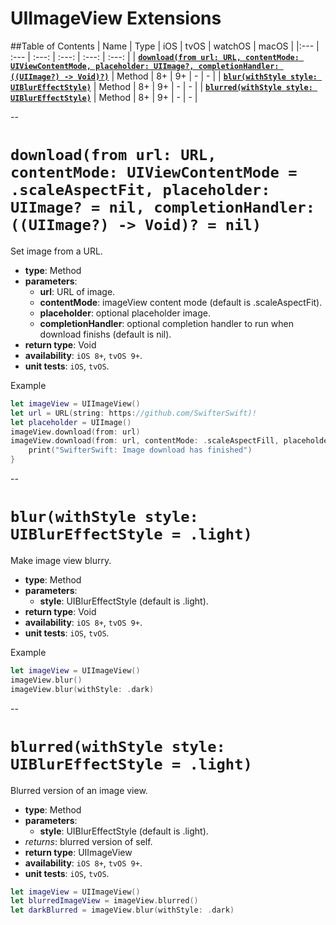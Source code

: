 # UIImageView Extensions

##Table of Contents
| Name | Type | iOS | tvOS | watchOS | macOS |
|:--- | :--- | :---: | :---: | :---: | :---: |
| [**`download(from url: URL, contentMode: UIViewContentMode, placeholder: UIImage?, completionHandler: ((UIImage?) -> Void)?)`**](#downloadfrom-url-url-contentmode-uiviewcontentmode--scaleaspectfit-placeholder-uiimage--nil-completionhandler-uiimage---void--nil) | Method | 8+ | 9+ | - | - |
| [**`blur(withStyle style: UIBlurEffectStyle)`**](#blurwithstyle-style-uiblureffectstyle--light) | Method | 8+ | 9+ | - | - |
| [**`blurred(withStyle style: UIBlurEffectStyle)`**](#blurredwithstyle-style-uiblureffectstyle--light) | Method | 8+ | 9+ | - | - |

--

# `download(from url: URL, contentMode: UIViewContentMode = .scaleAspectFit, placeholder: UIImage? = nil, completionHandler: ((UIImage?) -> Void)? = nil)`
Set image from a URL.

- **type**: Method
- **parameters**:
    - **url**: URL of image.
    - **contentMode**: imageView content mode (default is .scaleAspectFit).
    - **placeholder**: optional placeholder image.
    - **completionHandler**: optional completion handler to run when download finishs (default is nil).
- **return type**: Void
- **availability**: `iOS 8+`, `tvOS 9+`.
- **unit tests**: `iOS`, `tvOS`.

Example

```swift
let imageView = UIImageView()
let url = URL(string: https://github.com/SwifterSwift)!
let placeholder = UIImage()
imageView.download(from: url)
imageView.download(from: url, contentMode: .scaleAspectFill, placeholder: placeholder) { (image: UIImage?) in
    print("SwifterSwift: Image download has finished")
}
```

--

# `blur(withStyle style: UIBlurEffectStyle = .light)`
Make image view blurry.

- **type**: Method
- **parameters**:
    - **style**: UIBlurEffectStyle (default is .light).
- **return type**: Void
- **availability**: `iOS 8+`, `tvOS 9+`.
- **unit tests**: `iOS`, `tvOS`.

Example

```swift
let imageView = UIImageView()
imageView.blur()
imageView.blur(withStyle: .dark)
```

--

# `blurred(withStyle style: UIBlurEffectStyle = .light)`
Blurred version of an image view.

- **type**: Method
- **parameters**:
    - **style**: UIBlurEffectStyle (default is .light).
- *returns*: blurred version of self.
- **return type**: UIImageView
- **availability**: `iOS 8+`, `tvOS 9+`.
- **unit tests**: `iOS`, `tvOS`.

```swift
let imageView = UIImageView()
let blurredImageView = imageView.blurred()
let darkBlurred = imageView.blur(withStyle: .dark)
```

